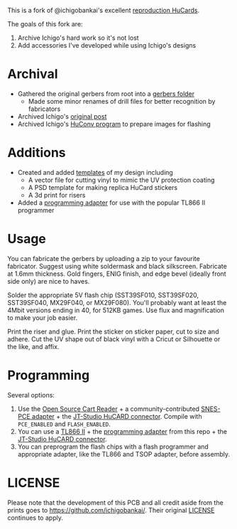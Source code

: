 This is a fork of @ichigobankai's excellent [reproduction HuCards](https://github.com/ichigobankai/HuCARD-repro-gerbers).

The goals of this fork are:
1. Archive Ichigo's hard work so it's not lost
2. Add accessories I've developed while using Ichigo's designs

# Archival

* Gathered the original gerbers from root into a [gerbers folder](gerbers/)
	* Made some minor renames of drill files for better recognition by fabricators
* Archived Ichigo's [original post](original-post/)
* Archived Ichigo's [HuConv program](HuCONV_v1.5/) to prepare images for flashing

# Additions

* Created and added [templates](prints/) of my design including
	* A vector file for cutting vinyl to mimic the UV protection coating
	* A PSD template for making replica HuCard stickers
	* A 3d print for risers
* Added a [programming adapter](HuCard-TL866/) for use with the popular TL866 II programmer

# Usage

You can fabricate the gerbers by uploading a zip to your favourite fabricator. Suggest using white soldermask and black silkscreen. Fabricate at 1.6mm thickness. Gold fingers, ENIG finish, and edge bevel (ideally front side only) are nice to haves.

Solder the appropriate 5V flash chip (SST39SF010, SST39SF020, SST39SF040, MX29F040, or MX29F080). You'll probably want at least the 4Mbit versions ending in 40, for 512KB games. Use flux and magnification to make your job easier.

Print the riser and glue. Print the sticker on sticker paper, cut to size and adhere. Cut the UV shape out of black vinyl with a Cricut or Silhouette or the like, and affix.

# Programming

Several options:

1. Use the [Open Source Cart Reader](https://github.com/sanni/cartreader) + a community-contributed [SNES-PCE adapter](https://github.com/sanni/cartreader/discussions/345#discussioncomment-3453888) + the [JT-Studio HuCARD connector](https://jt-studios.com/product/38pin-pc-engine-connector/). Compile with `PCE_ENABLED` and `FLASH_ENABLED`. 
2. You can use a [TL866 II](http://autoelectric.cn/EN/TL866_main.html) + the [programming adapter](HuCard-TL866/) from this repo + the [JT-Studio HuCARD connector](https://jt-studios.com/product/38pin-pc-engine-connector/).
3. You can preprogram the flash chips with a flash programmer and appropriate adapter, like the TL866 and TSOP adapter, before assembly.

# LICENSE

Please note that the development of this PCB and all credit aside from the prints goes to https://github.com/ichigobankai/. Their original [LICENSE](LICENSE) continues to apply.
